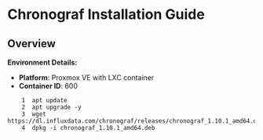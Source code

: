 # Chronograf Installation Guide

## Overview


**Environment Details:**
- **Platform**: Proxmox VE with LXC container
- **Container ID**: 600

```
    1  apt update
    2  apt upgrade -y
    3  wget https://dl.influxdata.com/chronograf/releases/chronograf_1.10.1_amd64.deb
    4  dpkg -i chronograf_1.10.1_amd64.deb
```
